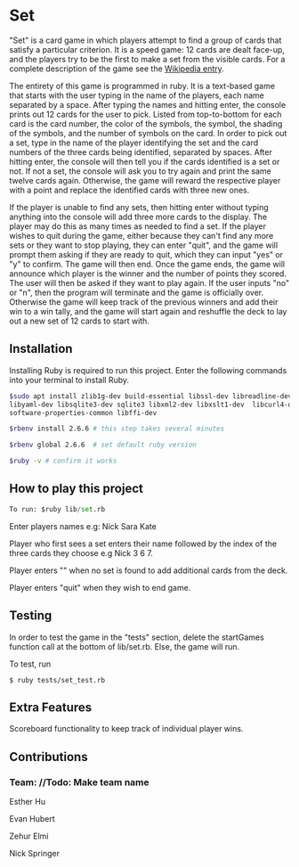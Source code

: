 # Set

"Set" is a card game in which players attempt to find a group of cards that satisfy a particular criterion. It is a speed game: 12 cards are dealt face-up, and the players try to be the first to make a set from the visible cards. For a complete description of the game see the [Wikipedia entry](<https://en.wikipedia.org/wiki/Set_(card_game)>).

The entirety of this game is programmed in ruby. It is a text-based game that starts with the user typing in the name of the players, each name separated by a space. After typing the names and hitting enter, the console prints out 12 cards for the user to pick. Listed from top-to-bottom for each card is the card number, the color of the symbols, the symbol, the shading of the symbols, and the number of symbols on the card. In order to pick out a set, type in the name of the player identifying the set and the card numbers of the three cards being identified, separated by spaces. After hitting enter, the console will then tell you if the cards identified is a set or not. If not a set, the console will ask you to try again and print the same twelve cards again. Otherwise, the game will reward the respective player with a point and replace the identified cards with three new ones.

If the player is unable to find any sets, then hitting enter without typing anything into the console will add three more cards to the display. The player may do this as many times as needed to find a set. If the player wishes to quit during the game, either because they can't find any more sets or they want to stop playing, they can enter "quit", and the game will prompt them asking if they are ready to quit, which they can input "yes" or "y" to confirm. The game will then end.
Once the game ends, the game will announce which player is the winner and the number of points they scored. The user will then be asked if they want to play again. If the user inputs "no" or "n", then the program will terminate and the game is officially over. Otherwise the game will keep track of the previous winners and add their win to a win tally, and the game will start again and reshuffle the deck to lay out a new set of 12 cards to start with.

## Installation

Installing Ruby is required to run this project. Enter the following commands into your terminal to install Ruby.

```bash
$sudo apt install zlib1g-dev build-essential libssl-dev libreadline-dev
libyaml-dev libsqlite3-dev sqlite3 libxml2-dev libxslt1-dev  libcurl4-openssl-dev
software-properties-common libffi-dev

$rbenv install 2.6.6 # this step takes several minutes

$rbenv global 2.6.6  # set default ruby version

$ruby -v # confirm it works
```

## How to play this project

```python
To run: $ruby lib/set.rb
```

Enter players names e.g: Nick Sara Kate

Player who first sees a set enters their name followed by the index of the three cards
they choose e.g Nick 3 6 7.

Player enters "" when no set is found to add additional cards from the deck.

Player enters "quit" when they wish to end game.

## Testing

In order to test the game in the "tests" section, delete the startGames function call at the bottom of lib/set.rb. Else, the game will run.

To test, run

```
$ ruby tests/set_test.rb
```

## Extra Features

Scoreboard functionality to keep track of individual player wins.

## Contributions

### Team: //Todo: Make team name

Esther Hu

Evan Hubert

Zehur Elmi

Nick Springer
